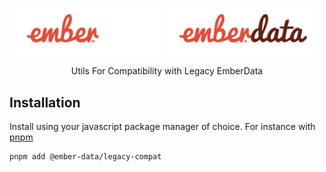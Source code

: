 <p align="center">
  <img
    class="project-logo"
    src="./ember-data-logo-dark.svg#gh-dark-mode-only"
    alt="EmberData LegacyCompat"
    width="240px"
    title="EmberData LegacyCompat"
    />
  <img
    class="project-logo"
    src="./ember-data-logo-light.svg#gh-light-mode-only"
    alt="EmberData LegacyCompat"
    width="240px"
    title="EmberData LegacyCompat"
    />
</p>

<p align="center">Utils For Compatibility with Legacy EmberData</p>

## Installation

Install using your javascript package manager of choice. For instance with [pnpm](https://pnpm.io/)

```no-highlight
pnpm add @ember-data/legacy-compat
```
